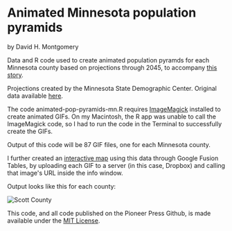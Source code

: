 # Animated Minnesota population pyramids

by David H. Montgomery

Data and R code used to create animated population pyramds for each Minnesota county based on projections through 2045, to accompany <a href="http://blogs.twincities.com/politics/2015/08/09/visualized-minnesotas-greying-future/">this story</a>.

Projections created by the Minnesota State Demographic Center. Original data available <a href="http://mn.gov/admin/demography/data-by-topic/population-data/our-projections/index.jsp">here</a>.

The code animated-pop-pyramids-mn.R requires <a href="http://www.imagemagick.org/script/index.php">ImageMagick</a> installed to create animated GIFs. On my Macintosh, the R app was unable to call the ImageMagick code, so I had to run the code in the Terminal to successfully create the GIFs.

Output of this code will be 87 GIF files, one for each Minnesota county.

I further created an <a href="https://www.google.com/fusiontables/embedviz?q=select+col4%3E%3E1+from+15swKBAFNN1Qw6LISvXVmnqrTgdFvF-xLcox9X1eb&viz=MAP&h=false&lat=46.26309568045278&lng=-92.5205640625&t=1&z=6&l=col4%3E%3E1&y=2&tmplt=2&hml=KML">interactive map</a> using this data through Google Fusion Tables, by uploading each GIF to a server (in this case, Dropbox) and calling that image's URL inside the info window.

Output looks like this for each county:

![Scott County](https://raw.githubusercontent.com/pioneerpress/code/master/mn-pop-pyramid-gifs/scott.gif)

This code, and all code published on the Pioneer Press Github, is made available under the [MIT License](http://opensource.org/licenses/MIT).

